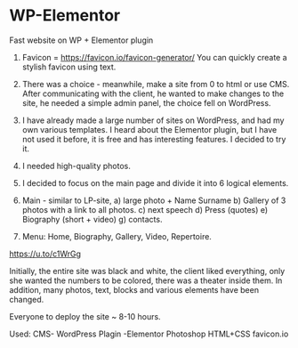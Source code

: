 # WP-Elementor
Fast website on WP + Elementor plugin

1) Favicon  =  https://favicon.io/favicon-generator/
You can quickly create a stylish favicon using text.

2) There was a choice - meanwhile, make a site from 0 to html or use CMS.
After communicating with the client, he wanted to make changes to the site, he needed a simple admin panel, the choice fell on WordPress.

3) I have already made a large number of sites on WordPress, and had my own various templates. I heard about the Elementor plugin, but I have not used it before, it is free and has interesting features. I decided to try it.

4) I needed high-quality photos.

5) I decided to focus on the main page and divide it into 6 logical elements.

6) Main - similar to LP-site, 
a) large photo + Name Surname 
b) Gallery of 3 photos with a link to all photos. 
c) next speech 
d) Press (quotes) 
e) Biography (short + video) 
g) contacts.

7) Menu: Home, Biography, Gallery, Video, Repertoire.


https://u.to/c1WrGg


Initially, the entire site was black and white, the client liked everything, only she wanted the numbers to be colored, there was a theater inside them.
In addition, many photos, text, blocks and various elements have been changed.

Everyone to deploy the site ~ 8-10 hours.


Used:
CMS- WordPress
Plagin -Elementor
Photoshop
HTML+CSS
favicon.io


